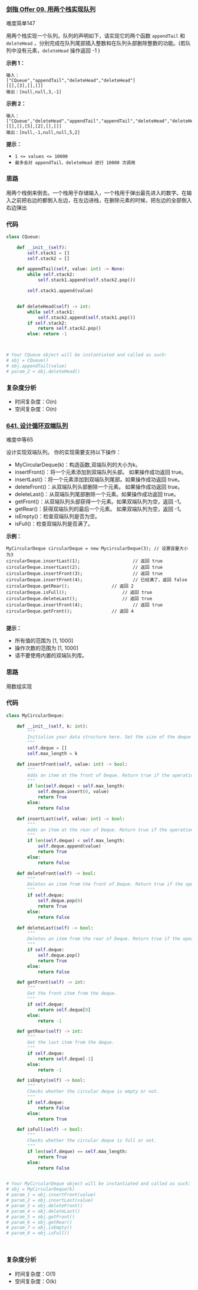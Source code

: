 ### [剑指 Offer 09. 用两个栈实现队列](https://leetcode-cn.com/problems/yong-liang-ge-zhan-shi-xian-dui-lie-lcof/)

难度简单147

用两个栈实现一个队列。队列的声明如下，请实现它的两个函数 `appendTail` 和 `deleteHead` ，分别完成在队列尾部插入整数和在队列头部删除整数的功能。(若队列中没有元素，`deleteHead` 操作返回 -1 )

 

**示例 1：**

```
输入：
["CQueue","appendTail","deleteHead","deleteHead"]
[[],[3],[],[]]
输出：[null,null,3,-1]
```

**示例 2：**

```
输入：
["CQueue","deleteHead","appendTail","appendTail","deleteHead","deleteHead"]
[[],[],[5],[2],[],[]]
输出：[null,-1,null,null,5,2]
```

**提示：**

- `1 <= values <= 10000`
- `最多会对 appendTail、deleteHead 进行 10000 次调用`

### 思路

用两个栈倒来倒去。一个栈用于存储输入，一个栈用于弹出最先进入的数字。在输入之前把右边的都倒入左边，在左边进栈，在删除元素的时候，把左边的全部倒入右边弹出

### 代码

~~~python
class CQueue:

    def __init__(self):
        self.stack1 = []
        self.stack2 = []

    def appendTail(self, value: int) -> None:
        while self.stack2:
            self.stack1.append(self.stack2.pop())

        self.stack1.append(value)


    def deleteHead(self) -> int:
        while self.stack1:
            self.stack2.append(self.stack1.pop())
        if self.stack2:
            return self.stack2.pop()
        else: return -1



# Your CQueue object will be instantiated and called as such:
# obj = CQueue()
# obj.appendTail(value)
# param_2 = obj.deleteHead()
~~~

### 复杂度分析

- 时间复杂度：O(n)
- 空间复杂度：O(n)

### [641. 设计循环双端队列](https://leetcode-cn.com/problems/design-circular-deque/)

难度中等65

设计实现双端队列。
你的实现需要支持以下操作：

- MyCircularDeque(k)：构造函数,双端队列的大小为k。
- insertFront()：将一个元素添加到双端队列头部。 如果操作成功返回 true。
- insertLast()：将一个元素添加到双端队列尾部。如果操作成功返回 true。
- deleteFront()：从双端队列头部删除一个元素。 如果操作成功返回 true。
- deleteLast()：从双端队列尾部删除一个元素。如果操作成功返回 true。
- getFront()：从双端队列头部获得一个元素。如果双端队列为空，返回 -1。
- getRear()：获得双端队列的最后一个元素。 如果双端队列为空，返回 -1。
- isEmpty()：检查双端队列是否为空。
- isFull()：检查双端队列是否满了。

**示例：**

```
MyCircularDeque circularDeque = new MycircularDeque(3); // 设置容量大小为3
circularDeque.insertLast(1);			        // 返回 true
circularDeque.insertLast(2);			        // 返回 true
circularDeque.insertFront(3);			        // 返回 true
circularDeque.insertFront(4);			        // 已经满了，返回 false
circularDeque.getRear();  				// 返回 2
circularDeque.isFull();				        // 返回 true
circularDeque.deleteLast();			        // 返回 true
circularDeque.insertFront(4);			        // 返回 true
circularDeque.getFront();				// 返回 4
 
```

 

**提示：**

- 所有值的范围为 [1, 1000]
- 操作次数的范围为 [1, 1000]
- 请不要使用内置的双端队列库。

### 思路

用数组实现

### 代码

```python
class MyCircularDeque:

    def __init__(self, k: int):
        """
        Initialize your data structure here. Set the size of the deque to be k.
        """
        self.deque = []
        self.max_length = k

    def insertFront(self, value: int) -> bool:
        """
        Adds an item at the front of Deque. Return true if the operation is successful.
        """
        if len(self.deque) < self.max_length:
            self.deque.insert(0, value)
            return True
        else:
            return False

    def insertLast(self, value: int) -> bool:
        """
        Adds an item at the rear of Deque. Return true if the operation is successful.
        """
        if len(self.deque) < self.max_length:
            self.deque.append(value)
            return True
        else:
            return False

    def deleteFront(self) -> bool:
        """
        Deletes an item from the front of Deque. Return true if the operation is successful.
        """
        if self.deque:
            self.deque.pop(0)
            return True
        else:
            return False

    def deleteLast(self) -> bool:
        """
        Deletes an item from the rear of Deque. Return true if the operation is successful.
        """
        if self.deque:
            self.deque.pop()
            return True
        else:
            return False

    def getFront(self) -> int:
        """
        Get the front item from the deque.
        """
        if self.deque:
            return self.deque[0]
        else:
            return -1

    def getRear(self) -> int:
        """
        Get the last item from the deque.
        """
        if self.deque:
            return self.deque[-1]
        else:
            return -1

    def isEmpty(self) -> bool:
        """
        Checks whether the circular deque is empty or not.
        """
        if self.deque:
            return False
        else:
            return True

    def isFull(self) -> bool:
        """
        Checks whether the circular deque is full or not.
        """
        if len(self.deque) == self.max_length:
            return True
        else:
            return False


# Your MyCircularDeque object will be instantiated and called as such:
# obj = MyCircularDeque(k)
# param_1 = obj.insertFront(value)
# param_2 = obj.insertLast(value)
# param_3 = obj.deleteFront()
# param_4 = obj.deleteLast()
# param_5 = obj.getFront()
# param_6 = obj.getRear()
# param_7 = obj.isEmpty()
# param_8 = obj.isFull()




```

### 复杂度分析

- 时间复杂度：O(1)
- 空间复杂度：O(k)